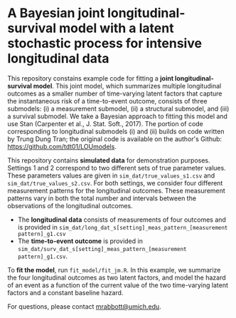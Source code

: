 # A Bayesian joint longitudinal-survival model with a latent stochastic process for intensive longitudinal data

This repository constains example code for fitting a **joint longitudinal-survival model**.  This joint model, which summarizes multiple longitudinal outcomes as a smaller number of time-varying latent factors that capture the instantaneous risk of a time-to-event outcome, consists of three submodels: (i) a measurement submodel, (ii) a structural submodel, and (iii) a survival submodel.  We take a Bayesian approach to fitting this model and use Stan (Carpenter et al., J. Stat. Soft., 2017).  The portion of code corresponding to longitudinal submodels (i) and (ii) builds on code written by Trung Dung Tran; the original code is available on the author's Github: https://github.com/tdt01/LOUmodels.


This repository contains **simulated data** for demonstration purposes.  Settings 1 and 2 correspond to two different sets of true parameter values.  These parameters values are given in `sim_dat/true_values_s1.csv` and `sim_dat/true_values_s2.csv`.  For both settings, we consider four different measurement patterns for the longitudinal outcomes.  These measurement patterns vary in both the total number and intervals between the observations of the longitudinal outcomes.

* The **longitudinal data** consists of measurements of four outcomes and is provided in ``sim_dat/long_dat_s[setting]_meas_pattern_[measurement pattern]_g1.csv``
* The **time-to-event outcome** is provided in `sim_dat/surv_dat_s[setting]_meas_pattern_[measurement pattern]_g1.csv`.

To **fit the model**, run `fit_model/fit_jm.R`.  In this example, we summarize the four longitudinal outcomes as two latent factors, and model the hazard of an event as a function of the current value of the two time-varying latent factors and a constant baseline hazard.

For questions, please contact mrabbott@umich.edu.
